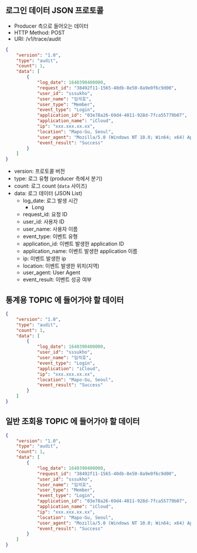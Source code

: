 ## 로그인 데이터 JSON 프로토콜

- Producer 측으로 들어오는 데이터
- HTTP Method: POST
- URI: /v1/trace/audit

``` json
{
    "version": "1.0",
    "type": "audit",
    "count": 1,
    "data": [
        {
            "log_date": 1640390400000,
            "request_id": "38492f11-1565-40db-8e50-8a9e0f6c9d00",
            "user_id": "sssukho",
            "user_name": "임석호",
          	"user_type": "Member",
            "event_type": "Login",
          	"application_id": "03e78a26-69d4-4011-928d-7fca55779b07",
            "application_name": "iCloud",
            "ip": "xxx.xxx.xx.xx",
            "location": "Mapo-Gu, Seoul",
          	"user_agent": "Mozilla/5.0 (Windows NT 10.0; Win64; x64) AppleWebKit/537.36 (KHTML, like Gecko) Chrome/96.0.4664.110 Safari/537.36 Edg/96.0.1054.62",
            "event_result": "Success"
        }
    ]
}
```

- version: 프로토콜 버전
- type: 로그 유형 (producer 측에서 분기)
- count: 로그 count (`data` 사이즈)
- data: 로그 데이터 (JSON List)
  - log_date: 로그 발생 시간
    - Long
  - request_id: 요청 ID
  - user_id: 사용자 ID
  - user_name: 사용자 이름
  - event_type: 이벤트 유형
  - application_id: 이벤트 발생한 application ID
  - application_name: 이벤트 발생한 application 이름
  - ip: 이벤트 발생한 ip
  - location: 이벤트 발생한 위치(지역)
  - user_agent: User Agent
  - event_result: 이벤트 성공 여부





## 통계용 TOPIC 에 들어가야 할 데이터

``` json
{
    "version": "1.0",
    "type": "audit",
    "count": 1,
    "data": [
        {
            "log_date": 1640390400000,
            "user_id": "sssukho",
            "user_name": "임석호",
            "event_type": "Login",
            "application": "iCloud",
            "ip": "xxx.xxx.xx.xx",
            "location": "Mapo-Gu, Seoul",
            "event_result": "Success"
        }
    ]
}
```





## 일반 조회용 TOPIC 에 들어가야 할 데이터

``` json
{
    "version": "1.0",
    "type": "audit",
    "count": 1,
    "data": [
        {
            "log_date": 1640390400000,
            "request_id": "38492f11-1565-40db-8e50-8a9e0f6c9d00",
            "user_id": "sssukho",
            "user_name": "임석호",
          	"user_type": "Member",
            "event_type": "Login",
          	"application_id": "03e78a26-69d4-4011-928d-7fca55779b07",
            "application_name": "iCloud",
            "ip": "xxx.xxx.xx.xx",
            "location": "Mapo-Gu, Seoul",
          	"user_agent": "Mozilla/5.0 (Windows NT 10.0; Win64; x64) AppleWebKit/537.36 (KHTML, like Gecko) Chrome/96.0.4664.110 Safari/537.36 Edg/96.0.1054.62",
            "event_result": "Success"
        }
    ]
}
```



















